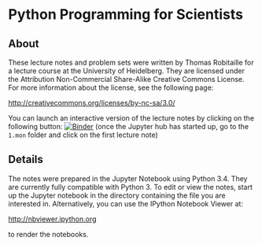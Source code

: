 Python Programming for Scientists
=================================

About
-----

These lecture notes and problem sets were written by Thomas Robitaille for a
lecture course at the University of Heidelberg. They are licensed under the
Attribution Non-Commercial Share-Alike Creative Commons License. For more
information about the license, see the following page:

  http://creativecommons.org/licenses/by-nc-sa/3.0/

You can launch an interactive version of the lecture notes by clicking on the following button: [![Binder](http://mybinder.org/badge.svg)](http://mybinder.org/repo/astrofrog/py4sci) (once the Jupyter hub has started up, go to the ``1.mon`` folder and click on the first lecture note)

Details
-------

The notes were prepared in the Jupyter Notebook using Python 3.4. They are
currently fully compatible with Python 3. To edit or view the notes, start up
the Jupyter notebook in the directory containing the file you are interested
in. Alternatively, you can use the IPython Notebook Viewer at:

  http://nbviewer.ipython.org

to render the notebooks.
